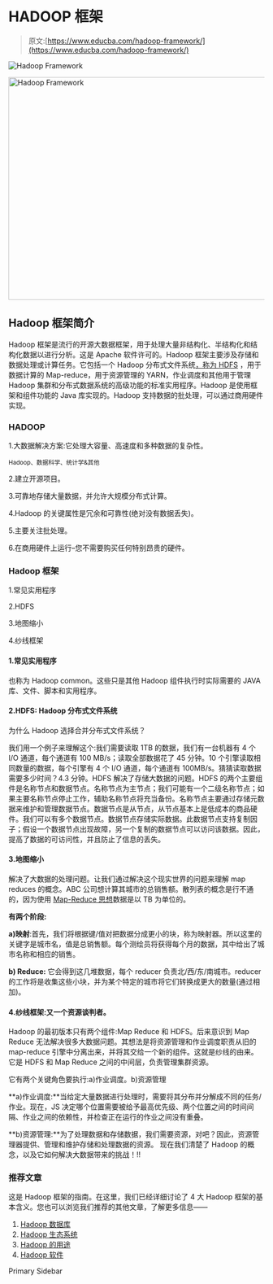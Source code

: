 # HADOOP 框架

> 原文:[https://www.educba.com/hadoop-framework/](https://www.educba.com/hadoop-framework/)

![Hadoop Framework](../Images/272fa89aab57bf9d96ec409fcdcf04b4.png)

<noscript><img class="alignnone size-full wp-image-209324" src="../Images/272fa89aab57bf9d96ec409fcdcf04b4.png" alt="Hadoop Framework" width="900" height="438" data-original-src="https://cdn.educba.com/academy/wp-content/uploads/2019/08/Hadoop-Framework.png"/></noscript>

## Hadoop 框架简介

Hadoop 框架是流行的开源大数据框架，用于处理大量非结构化、半结构化和结构化数据以进行分析。这是 Apache 软件许可的。Hadoop 框架主要涉及存储和数据处理或计算任务。它包括一个 Hadoop 分布式文件系统[，称为 HDFS](https://www.educba.com/what-is-hdfs/) ，用于数据计算的 Map-reduce，用于资源管理的 YARN，作业调度和其他用于管理 Hadoop 集群和分布式数据系统的高级功能的标准实用程序。Hadoop 是使用框架和组件功能的 Java 库实现的。Hadoop 支持数据的批处理，可以通过商用硬件实现。

### HADOOP

1.大数据解决方案:它处理大容量、高速度和多种数据的复杂性。

<small>Hadoop、数据科学、统计学&其他</small>

2.建立开源项目。

3.可靠地存储大量数据，并允许大规模分布式计算。

4.Hadoop 的关键属性是冗余和可靠性(绝对没有数据丢失)。

5.主要关注批处理。

6.在商用硬件上运行–您不需要购买任何特别昂贵的硬件。

### Hadoop 框架

1.常见实用程序

2.HDFS

3.地图缩小

4.纱线框架

#### 1.常见实用程序

也称为 Hadoop common。这些只是其他 Hadoop 组件执行时实际需要的 JAVA 库、文件、脚本和实用程序。

#### 2.HDFS: Hadoop 分布式文件系统

为什么 Hadoop 选择合并分布式文件系统？

我们用一个例子来理解这个:我们需要读取 1TB 的数据，我们有一台机器有 4 个 I/O 通道，每个通道有 100 MB/s；读取全部数据花了 45 分钟。10 个引擎读取相同数量的数据，每个引擎有 4 个 I/O 通道，每个通道有 100MB/s。猜猜读取数据需要多少时间？4.3 分钟。HDFS 解决了存储大数据的问题。HDFS 的两个主要组件是名称节点和数据节点。名称节点为主节点；我们可能有一个二级名称节点；如果主要名称节点停止工作，辅助名称节点将充当备份。名称节点主要通过存储元数据来维护和管理数据节点。数据节点是从节点，从节点基本上是低成本的商品硬件。我们可以有多个数据节点。数据节点存储实际数据。此数据节点支持复制因子；假设一个数据节点出现故障，另一个复制的数据节点可以访问该数据。因此，提高了数据的可访问性，并且防止了信息的丢失。

#### 3.地图缩小

解决了大数据的处理问题。让我们通过解决这个现实世界的问题来理解 map reduces 的概念。ABC 公司想计算其城市的总销售额。散列表的概念是行不通的，因为使用 [Map-Reduce 思想](https://www.educba.com/what-is-mapreduce/)数据是以 TB 为单位的。

**有两个阶段:**

**a)映射**:首先，我们将根据键/值对把数据分成更小的块，称为映射器。所以这里的关键字是城市名，值是总销售额。每个测绘员将获得每个月的数据，其中给出了城市名称和相应的销售。

**b) Reduce:** 它会得到这几堆数据，每个 reducer 负责北/西/东/南城市。reducer 的工作将是收集这些小块，并为某个特定的城市将它们转换成更大的数量(通过相加)。

#### 4.纱线框架:又一个资源谈判者。

Hadoop 的最初版本只有两个组件:Map Reduce 和 HDFS。后来意识到 Map Reduce 无法解决很多大数据问题。其想法是将资源管理和作业调度职责从旧的 map-reduce 引擎中分离出来，并将其交给一个新的组件。这就是纱线的由来。它是 HDFS 和 Map Reduce 之间的中间层，负责管理集群资源。

它有两个关键角色要执行:a)作业调度。b)资源管理

**a)作业调度:**当给定大量数据进行处理时，需要将其分布并分解成不同的任务/作业。现在，JS 决定哪个位置需要被给予最高优先级、两个位置之间的时间间隔、作业之间的依赖性，并检查正在运行的作业之间没有重叠。

**b)资源管理:**为了处理数据和存储数据，我们需要资源，对吧？因此，资源管理器提供、管理和维护存储和处理数据的资源。
现在我们清楚了 Hadoop 的概念，以及它如何解决大数据带来的挑战！!!

### 推荐文章

这是 Hadoop 框架的指南。在这里，我们已经详细讨论了 4 大 Hadoop 框架的基本含义。您也可以浏览我们推荐的其他文章，了解更多信息——

1.  [Hadoop 数据库](https://www.educba.com/hadoop-database/)
2.  [Hadoop 生态系统](https://www.educba.com/hadoop-ecosystem/)
3.  [Hadoop 的用途](https://www.educba.com/uses-of-hadoop/)
4.  [Hadoop 软件](https://www.educba.com/hadoop-versions/)

<footer class="entry-footer">

<aside class="sidebar sidebar-primary widget-area" role="complementary" aria-label="Primary Sidebar">Primary Sidebar</aside>

</footer>